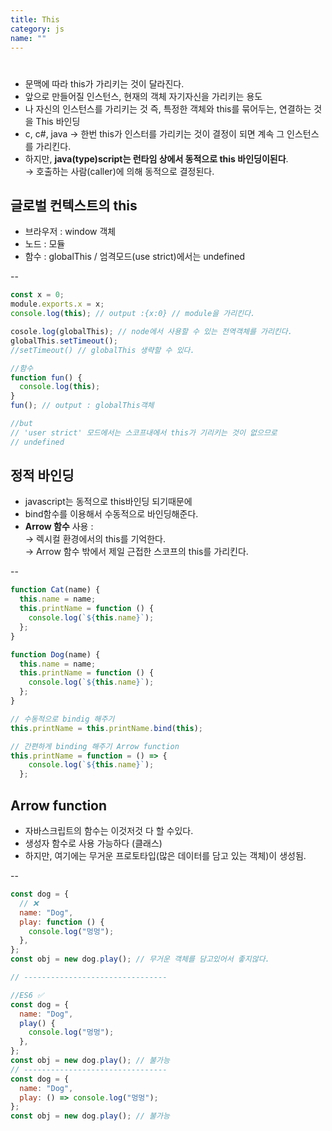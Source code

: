 ```yaml
---
title: This
category: js
name: ""
---
```


# <This>

- 문맥에 따라 this가 가리키는 것이 달라진다.
- 앞으로 만들어질 인스턴스, 현재의 객체 자기자신을 가리키는 용도
- 나 자신의 인스턴스를 가리키는 것 즉, 특정한 객체와 this를 묶어두는, 연결하는 것을 This 바인딩
- c, c#, java → 한번 this가 인스터를 가리키는 것이 결정이 되면 계속 그 인스턴스를 가리킨다.
- 하지만, **java(type)script는 런타임 상에서 동적으로 this 바인딩이된다**.  
  → 호출하는 사람(caller)에 의해 동적으로 결정된다.

## 글로벌 컨텍스트의 this

- 브라우저 : window 객체
- 노드 : 모듈
- 함수 : globalThis / 엄격모드(use strict)에서는 undefined

--<br />

```javascript
const x = 0;
module.exports.x = x;
console.log(this); // output :{x:0} // module을 가리킨다.

cosole.log(globalThis); // node에서 사용할 수 있는 전역객체를 가리킨다.
globalThis.setTimeout();
//setTimeout() // globalThis 생략할 수 있다.

//함수
function fun() {
  console.log(this);
}
fun(); // output : globalThis객체

//but
// 'user strict' 모드에서는 스코프내에서 this가 기리키는 것이 없으므로
// undefined
```

## 정적 바인딩

- javascript는 동적으로 this바인딩 되기때문에
- bind함수를 이용해서 수동적으로 바인딩해준다.
- **Arrow 함수** 사용 :  
  → 렉시컬 환경에서의 this를 기억한다.  
  → Arrow 함수 밖에서 제일 근접한 스코프의 this를 가리킨다.

--<br />

```javascript
function Cat(name) {
  this.name = name;
  this.printName = function () {
    console.log(`${this.name}`);
  };
}

function Dog(name) {
  this.name = name;
  this.printName = function () {
    console.log(`${this.name}`);
  };
}

// 수동적으로 bindig 해주기
this.printName = this.printName.bind(this);

// 간편하게 binding 해주기 Arrow function
this.printName = function = () => {
    console.log(`${this.name}`);
  };
```

## Arrow function

- 자바스크립트의 함수는 이것저것 다 할 수있다.
- 생성자 함수로 사용 가능하다 (클래스)
- 하지만, 여기에는 무거운 프로토타입(많은 데이터를 담고 있는 객체)이 생성됨.

--<br />

```javascript
const dog = {
  // ❌
  name: "Dog",
  play: function () {
    console.log("멍멍");
  },
};
const obj = new dog.play(); // 무거운 객체를 담고있어서 좋지않다.

// --------------------------------

//ES6 ✅
const dog = {
  name: "Dog",
  play() {
    console.log("멍멍");
  },
};
const obj = new dog.play(); // 불가능
// --------------------------------
const dog = {
  name: "Dog",
  play: () => console.log("멍멍");
};
const obj = new dog.play(); // 불가능
```
